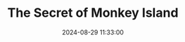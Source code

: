 ---
layout: post
title: The Secret of Monkey Island
summary: 
date: '2024-08-29 11:33:00'
tags: [DOS, PC, Videogames]
---